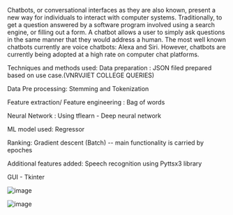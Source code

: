 Chatbots, or conversational interfaces as they are also known, present a new way for individuals to interact with computer systems. 
Traditionally, to get a question answered by a software program involved using a search engine, or filling out a form.
A chatbot allows a user to simply ask questions in the same manner that they would address a human. 
The most well known chatbots currently are voice chatbots: Alexa and Siri. However, chatbots are currently being adopted at a high rate on computer chat platforms.

Techniques and methods used:
Data preparation : JSON filed prepared based on use case.(VNRVJIET COLLEGE QUERIES)

Data Pre processing: Stemming and Tokenization

Feature extraction/ Feature engineering : Bag of words

Neural Network : Using tflearn - Deep neural network

ML model used: Regressor

Ranking: Gradient descent (Batch) -- main functionality is carried by epoches

Additional features added: Speech recognition using Pyttsx3 library

GUI - Tkinter


![image](https://user-images.githubusercontent.com/47324169/120100882-c7eab100-c160-11eb-99ed-93d49357ff7e.png)

![image](https://user-images.githubusercontent.com/47324169/120810843-03beb580-c569-11eb-8ca4-695f8d5008c0.png)

